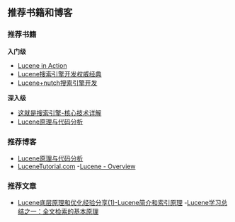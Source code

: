 ## 推荐书籍和博客

### 推荐书籍

**入门级**

- [Lucene in Action](http://download.csdn.net/download/leeshuqing/9467808)
- [Lucene搜索引擎开发权威经典](http://download.csdn.net/download/w397090770/5870835)
- [Lucene+nutch搜索引擎开发](http://www.jb51.net/books/78216.html)

**深入级**

- [这就是搜索引擎-核心技术详解](http://vdisk.weibo.com/s/lbJgK/1356045274)
- [Lucene原理与代码分析](http://vdisk.weibo.com/s/uIDuXCbSC3Ob8?from=page_100505_profile&wvr=6)





### 推荐博客

- [Lucene原理与代码分析](https://www.cnblogs.com/forfuture1978/category/300665.html)
- [LuceneTutorial.com](http://lucenetutorial.com/)
 -[Lucene - Overview](https://www.tutorialspoint.com/lucene/lucene_overview.htm)


### 推荐文章

- [Lucene底层原理和优化经验分享(1)-Lucene简介和索引原理](http://blog.csdn.net/njpjsoftdev/article/details/54015485)
-[Lucene学习总结之一：全文检索的基本原理](http://blog.csdn.net/forfuture1978/article/details/4711308)